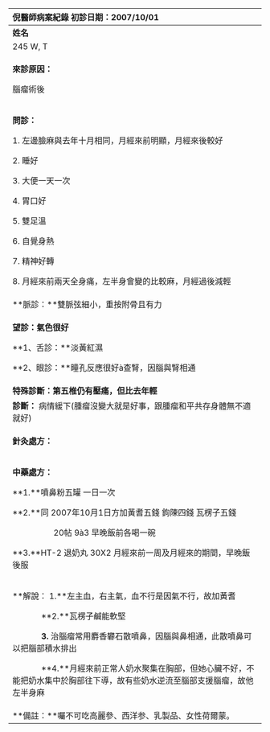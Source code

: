 ﻿|**倪醫師病案紀錄**     初診日期：2007/10/01|
| :- |
|**姓名**|**性別：**|**年齡及體型**|**來診日期：**|
|245 W, T|女|43歲  豐腴|2008/05/28|
|<p>**來診原因：**</p><p>腦瘤術後</p>|
|<p>**問診：** </p><p>1. 左邊臉麻與去年十月相同，月經來前明顯，月經來後較好</p><p>2. 睡好</p><p>3. 大便一天一次</p><p>4. 胃口好</p><p>5. 雙足溫</p><p>6. 自覺身熱</p><p>7. 精神好轉</p><p>8. 月經來前兩天全身痛，左半身會變的比較麻，月經過後減輕</p>|
|**脈診：**雙脈弦細小，重按附骨且有力|
|<p>**望診：氣色很好**</p><p>**1、舌診：**淡黃紅濕</p><p>**2、眼診：**瞳孔反應很好à查腎，因腦與腎相通</p>|
|**特殊診斷：第五椎仍有壓痛，但比去年輕**|
|**診斷：** 病情緩下(腫瘤沒變大就是好事，跟腫瘤和平共存身體無不適就好)|
|<p>**針灸處方：** </p><p></p>|
|<p>**中藥處方：** </p><p>**1.**噴鼻粉五罐   一日一次</p><p>**2.**同 2007年10月1日方加黃耆五錢   鉤陳四錢   瓦楞子五錢</p><p>`          `20帖  9à3 早晚飯前各喝一碗</p><p>**3.**HT-2 退奶丸  30X2 月經來前一周及月經來的期間，早晚飯後服</p>|
|<p>**解說： 1.**左主血，右主氣，血不行是因氣不行，故加黃耆</p><p>`       `**2.**瓦楞子鹹能軟堅</p><p>`       `**3.** 治腦瘤常用麝香礬石散噴鼻，因腦與鼻相通，此散噴鼻可以把腦部積水排出</p><p>`       `**4.**月經來前正常人奶水聚集在胸部，但她心臟不好，不能把奶水集中於胸部往下導，故有些奶水逆流至腦部支援腦瘤，故他左半身麻</p>|
|**備註：**囑不可吃高麗參、西洋参、乳製品、女性荷爾蒙。|


